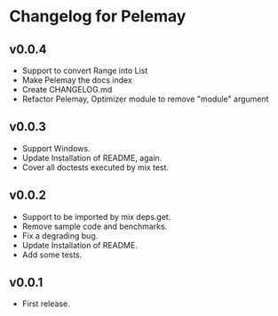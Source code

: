 # Changelog for Pelemay

## v0.0.4

* Support to convert Range into List
* Make Pelemay the docs index
* Create CHANGELOG.md
* Refactor Pelemay, Optimizer module to remove "module" argument

## v0.0.3

* Support Windows.
* Update Installation of README, again.
* Cover all doctests executed by mix test.

## v0.0.2

* Support to be imported by mix deps.get.
* Remove sample code and benchmarks.
* Fix a degrading bug.
* Update Installation of README.
* Add some tests.

## v0.0.1

* First release.
